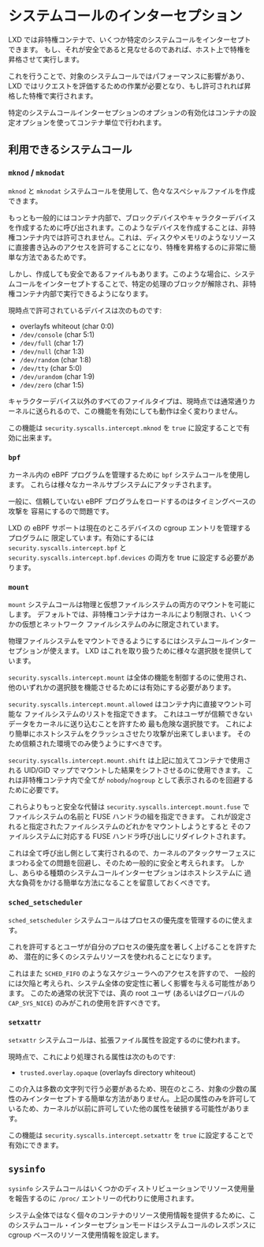 # システムコールのインターセプション

LXD では非特権コンテナで、いくつか特定のシステムコールをインターセプトできます。
もし、それが安全であると見なせるのであれば、ホスト上で特権を昇格させて実行します。

これを行うことで、対象のシステムコールではパフォーマンスに影響があり、LXD ではリクエストを評価するための作業が必要となり、もし許可されれば昇格した特権で実行されます。

特定のシステムコールインターセプションのオプションの有効化はコンテナの設定オプションを使ってコンテナ単位で行われます。

## 利用できるシステムコール

### `mknod` / `mknodat`

`mknod` と `mknodat` システムコールを使用して、色々なスペシャルファイルを作成できます。

もっとも一般的にはコンテナ内部で、ブロックデバイスやキャラクターデバイスを作成するために呼び出されます。このようなデバイスを作成することは、非特権コンテナ内では許可されません。これは、ディスクやメモリのようなリソースに直接書き込みのアクセスを許可することになり、特権を昇格するのに非常に簡単な方法であるためです。

しかし、作成しても安全であるファイルもあります。このような場合に、システムコールをインターセプトすることで、特定の処理のブロックが解除され、非特権コンテナ内部で実行できるようになります。

現時点で許可されているデバイスは次のものです:

- overlayfs whiteout (char 0:0)
- `/dev/console` (char 5:1)
- `/dev/full` (char 1:7)
- `/dev/null` (char 1:3)
- `/dev/random` (char 1:8)
- `/dev/tty` (char 5:0)
- `/dev/urandom` (char 1:9)
- `/dev/zero` (char 1:5)

キャラクターデバイス以外のすべてのファイルタイプは、現時点では通常通りカーネルに送られるので、この機能を有効にしても動作は全く変わりません。

この機能は `security.syscalls.intercept.mknod` を `true` に設定することで有効に出来ます。

### `bpf`

カーネル内の eBPF プログラムを管理するために `bpf` システムコールを使用します。
これらは様々なカーネルサブシステムにアタッチされます。

一般に、信頼していない eBPF プログラムをロードするのはタイミングベースの攻撃を
容易にするので問題です。

LXD の eBPF サポートは現在のところデバイスの cgroup エントリを管理するプログラムに
限定しています。有効にするには `security.syscalls.intercept.bpf` と
`security.syscalls.intercept.bpf.devices` の両方を true に設定する必要があります。

### `mount`

`mount` システムコールは物理と仮想ファイルシステムの両方のマウントを可能にします。
デフォルトでは、非特権コンテナはカーネルにより制限され、いくつかの仮想とネットワーク
ファイルシステムのみに限定されています。

物理ファイルシステムをマウントできるようにするにはシステムコールインターセプションが使えます。
LXD はこれを取り扱うために様々な選択肢を提供しています。

`security.syscalls.intercept.mount` は全体の機能を制御するのに使用され、
他のいずれかの選択肢を機能させるためには有効にする必要があります。

`security.syscalls.intercept.mount.allowed` はコンテナ内に直接マウント可能な
ファイルシステムのリストを指定できます。
これはユーザが信頼できないデータをカーネルに送り込むことを許すため
最も危険な選択肢です。
これにより簡単にホストシステムをクラッシュさせたり攻撃が出来てしまいます。
そのため信頼された環境でのみ使うようにすべきです。

`security.syscalls.intercept.mount.shift` は上記に加えてコンテナで使用される
UID/GID マップでマウントした結果をシフトさせるのに使用できます。
これは非特権コンテナ内で全てが `nobody`/`nogroup` として表示されるのを回避するために必要です。

これらよりもっと安全な代替は `security.syscalls.intercept.mount.fuse` で
ファイルシステムの名前と FUSE ハンドラの組を指定できます。
これが設定されると指定されたファイルシステムのどれかをマウントしようとすると
そのファイルシステムに対応する FUSE ハンドラ呼び出しにリダイレクトされます。

これは全て呼び出し側として実行されるので、カーネルのアタックサーフェスに
まつわる全ての問題を回避し、そのため一般的に安全と考えられます。
しかし、あらゆる種類のシステムコールインターセプションはホストシステムに
過大な負荷をかける簡単な方法になることを留意しておくべきです。

### `sched_setscheduler`

`sched_setscheduler` システムコールはプロセスの優先度を管理するのに使えます。

これを許可するとユーザが自分のプロセスの優先度を著しく上げることを許すため、
潜在的に多くのシステムリソースを使われることになります。

これはまた `SCHED_FIFO` のようなスケジューラへのアクセスを許すので、
一般的には欠陥と考えられ、システム全体の安定性に著しく影響を与える可能性があります。
このため通常の状況下では、真の root ユーザ (あるいはグローバルの `CAP_SYS_NICE`)
のみがこれの使用を許すべきです。

### `setxattr`

`setxattr` システムコールは、拡張ファイル属性を設定するのに使われます。

現時点で、これにより処理される属性は次のものです:

- `trusted.overlay.opaque` (overlayfs directory whiteout)

この介入は多数の文字列で行う必要があるため、現在のところ、対象の少数の属性のみインターセプトする簡単な方法がありません。上記の属性のみを許可しているため、カーネルが以前に許可していた他の属性を破損する可能性があります。

この機能は `security.syscalls.intercept.setxattr` を `true` に設定することで有効にできます。

## `sysinfo`

`sysinfo` システムコールはいくつかのディストリビューションでリソース使用量を報告するのに `/proc/` エントリーの代わりに使用されます。

システム全体ではなく個々のコンテナのリソース使用情報を提供するために、このシステムコール・インターセプションモードはシステムコールのレスポンスに cgroup ベースのリソース使用情報を設定します。
